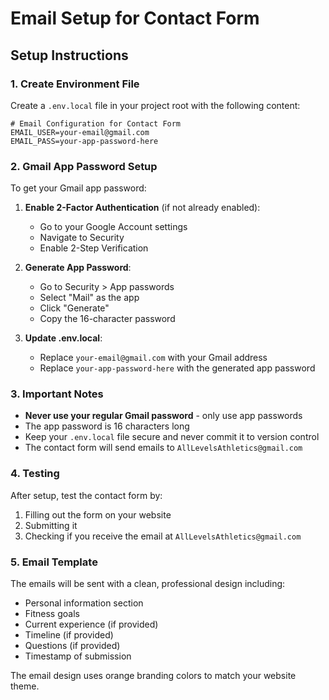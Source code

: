 # Email Setup for Contact Form

## Setup Instructions

### 1. Create Environment File
Create a `.env.local` file in your project root with the following content:

```env
# Email Configuration for Contact Form
EMAIL_USER=your-email@gmail.com
EMAIL_PASS=your-app-password-here
```

### 2. Gmail App Password Setup
To get your Gmail app password:

1. **Enable 2-Factor Authentication** (if not already enabled):
   - Go to your Google Account settings
   - Navigate to Security
   - Enable 2-Step Verification

2. **Generate App Password**:
   - Go to Security > App passwords
   - Select "Mail" as the app
   - Click "Generate"
   - Copy the 16-character password

3. **Update .env.local**:
   - Replace `your-email@gmail.com` with your Gmail address
   - Replace `your-app-password-here` with the generated app password

### 3. Important Notes
- **Never use your regular Gmail password** - only use app passwords
- The app password is 16 characters long
- Keep your `.env.local` file secure and never commit it to version control
- The contact form will send emails to `AllLevelsAthletics@gmail.com`

### 4. Testing
After setup, test the contact form by:
1. Filling out the form on your website
2. Submitting it
3. Checking if you receive the email at `AllLevelsAthletics@gmail.com`

### 5. Email Template
The emails will be sent with a clean, professional design including:
- Personal information section
- Fitness goals
- Current experience (if provided)
- Timeline (if provided)
- Questions (if provided)
- Timestamp of submission

The email design uses orange branding colors to match your website theme.
